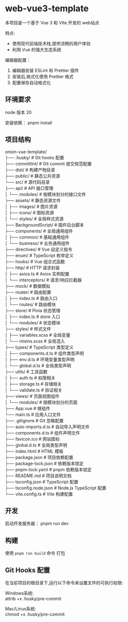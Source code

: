 # web-vue3-template


本项目是一个基于 Vue 3 和 Vite 开发的 web站点

特点:

- 使用现代前端技术栈,提供流畅的用户体验
- 利用 Vue 的强大生态系统

编辑器配置：

1. 编辑器安装 ESLint 和 Prettier 插件
2. 安装后,格式化使用 Prettier 格式
3. 配置保存自动格式化

## 环境要求

node 版本 20

安装依赖：
pnpm install


## 项目结构

onion-vue-template/  
├── .husky/                # Git hooks 配置  
├── commitlint/            # Git commit 提交规范配置  
├── dist/                  # 构建产物目录  
├── public/               # 静态公共资源  
└── src/                  # 源代码目录  
    ├── api/              # API 接口管理  
    │   └── modules/      # 按模块划分的接口文件  
    ├── assets/           # 静态资源文件  
    │   ├── images/       # 图片资源  
    │   ├── icons/        # 图标资源  
    │   └── styles/       # 全局样式资源  
    ├── BackgroundScript/ # 插件后台脚本  
    ├── components/       # 全局通用组件  
    │   ├── common/       # 基础通用组件  
    │   └── business/     # 业务通用组件  
    ├── directives/       # Vue 自定义指令  
    ├── enum/             # TypeScript 枚举定义  
    ├── hooks/            # Vue 组合式函数  
    ├── http/             # HTTP 请求封装  
    │   ├── axios.ts      # Axios 实例配置  
    │   └── interceptors/ # 请求/响应拦截器  
    ├── mock/             # 数据模拟  
    ├── router/           # 路由配置  
    │   ├── index.ts      # 路由入口  
    │   └── routes/       # 路由模块  
    ├── store/            # Pinia 状态管理  
    │   ├── index.ts      # store 入口  
    │   └── modules/      # 状态模块  
    ├── styles/           # 样式文件  
    │   ├── variables.scss # 全局变量  
    │   └── mixins.scss   # 全局混入  
    ├── types/            # TypeScript 类型定义  
    │   ├── components.d.ts # 组件类型声明  
    │   ├── env.d.ts      # 环境变量类型声明  
    │   └── global.d.ts   # 全局类型声明  
    ├── utils/            # 工具函数  
    │   ├── auth.ts       # 权限相关  
    │   ├── storage.ts    # 存储相关  
    │   └── validate.ts   # 验证相关  
    ├── views/            # 页面视图组件  
    │   └── modules/      # 按模块划分的页面  
    ├── App.vue           # 根组件  
    └── main.ts           # 应用入口文件  
├── .gitignore           # Git 忽略配置  
├── auto-imports.d.ts    # 自动导入声明文件  
├── components.d.ts      # 组件声明文件  
├── favicon.ico          # 网站图标  
├── global.d.ts          # 全局类型声明  
├── index.html          # HTML 模板  
├── package.json        # 项目依赖配置  
├── package-lock.json   # 依赖版本锁定  
├── pnpm-lock.yaml     # pnpm 依赖版本锁定  
├── README.md          # 项目说明文档  
├── tsconfig.json      # TypeScript 配置  
├── tsconfig.node.json # Node.js TypeScript 配置  
└── vite.config.ts     # Vite 构建配置

## 开发

启动开发服务器：
pnpm run dev


## 构建

使用 `pnpm run build` 命令 打包

## Git Hooks 配置  
在当前项目的根目录下,运行以下命令来设置文件的可执行权限:  

Windows系统:  
attrib +x .husky/pre-commit  

Mac/Linux系统:  
chmod +x .husky/pre-commit  

